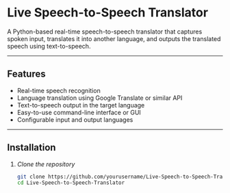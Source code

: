 # Live Speech-to-Speech Translator

A Python-based real-time speech-to-speech translator that captures spoken input, translates it into another language, and outputs the translated speech using text-to-speech.

---

## Features

- Real-time speech recognition
- Language translation using Google Translate or similar API
- Text-to-speech output in the target language
- Easy-to-use command-line interface or GUI
- Configurable input and output languages

---

## Installation

1. *Clone the repository*
   ```bash
   git clone https://github.com/yourusername/Live-Speech-to-Speech-Translator.git
   cd Live-Speech-to-Speech-Translator
